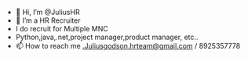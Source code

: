 - 👋 Hi, I’m @JuliusHR
- 👀 I’m a HR Recruiter
- I do recruit for Multiple MNC
- Python,java,.net,project manager,product manager, etc..
- 📫 How to reach me .Juliusgodson.hrteam@gmail.com / 8925357778

<!---
JuliusHR/JuliusHR is a ✨ special ✨ repository because its `README.md` (this file) appears on your GitHub profile.
You can click the Preview link to take a look at your changes.
--->
